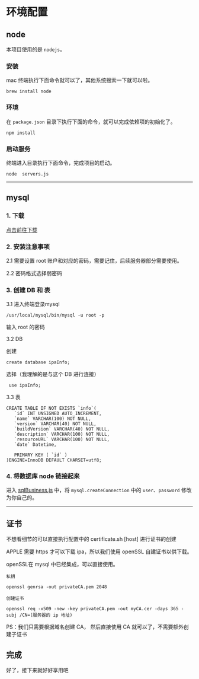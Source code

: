 # 环境配置
## node
本项目使用的是 `nodejs`。
### 安装

mac 终端执行下面命令就可以了，其他系统搜索一下就可以啦。

`brew install node`

### 环境

在 `package.json` 目录下执行下面的命令，就可以完成依赖项的初始化了。

`npm install`

### 启动服务
终端进入目录执行下面命令，完成项目的启动。

`node  servers.js`

--- 

## mysql
### 1. 下载
[点击前往下载](https://dev.mysql.com/downloads/mysql/)

### 2. 安装注意事项

   2.1 需要设置 root 账户和对应的密码，需要记住，后续服务器部分需要使用。

   2.2 密码格式选择弱密码

### 3. 创建 DB 和 表

3.1 进入终端登录mysql

```` /usr/local/mysql/bin/mysql -u root -p ````

输入 root 的密码

3.2  DB

创建

```` create database ipaInfo; ````

选择（我理解的是与这个 DB 进行连接）

```` use ipaInfo;```` 

3.3 表
````
CREATE TABLE IF NOT EXISTS `info`(
   `id` INT UNSIGNED AUTO_INCREMENT,
   `name` VARCHAR(100) NOT NULL,
   `version` VARCHAR(40) NOT NULL,
   `buildVersion` VARCHAR(40) NOT NULL,
   `description` VARCHAR(100) NOT NULL,
   `resourceURL` VARCHAR(100) NOT NULL,
   `date` Datetime,

   PRIMARY KEY ( `id` )
)ENGINE=InnoDB DEFAULT CHARSET=utf8;
````

### 4. 将数据库 node 链接起来
进入 [sqlBusiness.js](../sqlBusiness.js) 中，将 `mysql.createConnection` 中的 `user`、`password` 修改为你自己的。

---
## 证书

<p fontcolor=red>不想看细节的可以直接执行配置中的 certificate.sh [host] 进行证书的创建</p>

APPLE 需要 https 才可以下载 ipa，所以我们使用 openSSL 自建证书以供下载。

openSSL在 mysql 中已经集成，可以直接使用。

````
私钥

openssl genrsa -out privateCA.pem 2048

创建证书

openssl req -x509 -new -key privateCA.pem -out myCA.cer -days 365 -subj /CN=(服务器的 ip 地址)
````
PS：我们只需要根据域名创建 CA， 然后直接使用 CA 就可以了，不需要额外创建子证书


## 完成
好了，接下来就好好享用吧
